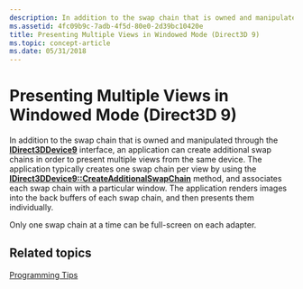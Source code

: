 ```yaml
---
description: In addition to the swap chain that is owned and manipulated through the IDirect3DDevice9 interface, an application can create additional swap chains in order to present multiple views from the same device.
ms.assetid: 4fc09b9c-7adb-4f5d-80e0-2d39bc10420e
title: Presenting Multiple Views in Windowed Mode (Direct3D 9)
ms.topic: concept-article
ms.date: 05/31/2018
---
```


# Presenting Multiple Views in Windowed Mode (Direct3D 9)

In addition to the swap chain that is owned and manipulated through the [**IDirect3DDevice9**](/windows/desktop/api) interface, an application can create additional swap chains in order to present multiple views from the same device. The application typically creates one swap chain per view by using the [**IDirect3DDevice9::CreateAdditionalSwapChain**](/windows/win32/api/d3d9helper/nf-d3d9helper-idirect3ddevice9-createadditionalswapchain) method, and associates each swap chain with a particular window. The application renders images into the back buffers of each swap chain, and then presents them individually.

Only one swap chain at a time can be full-screen on each adapter.

## Related topics

<dl> <dt>

[Programming Tips](programming-tips.md)
</dt> </dl>

 

 
